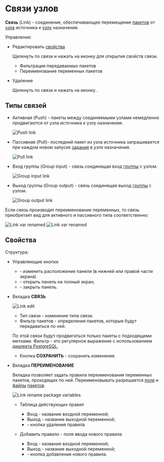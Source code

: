 # Связи узлов

**Связь** (Link) - соединение, обеспечивающее перемещение [пакетов][1] от [узла][5] источника к [узлу][5] назначения.

Управление:

- Редактировать [свойства](#своиства)

  Щелкнуть по связи и нажать на иконку <span class='iconify-inline' data-icon='mdi:edit'></span> для открытия свойств связи.

  - Фильтрация передаваемых пакетов
  - Переименование переменных пакетов

- Удаление

  Щелкнуть по связи и нажать на иконку <span class='iconify-inline' data-icon='mdi:delete'></span>.

## Типы связей

- Активная (Push) - пакеты между соединяемыми узлами немедленно продвигаются от узла источника к узлу назначения.

  ![Push link](/images/common/link_push.png)

- Пассивная (Pull)- последний пакет из узла источника запрашивается при каждом новом запуске [задания][3] в узле назначения.

  ![Pull link](/images/common/link_pull.png)

- Вход группы (Group input) - связь соединящая вход [группы][2] с узлом.

  ![Group input link](/images/common/link_group_input.png)

- Выход группы (Group output) - связь соединящая выход [группы][2] с узлом.

  ![Group output link](/images/common/link_group_output.png)

Если связь производит переименование переменных, то связь приобретает вид для активного и пассивного типа соответственно:

![Link var renamed](/images/common/link_var_renamed.png)
![Link var renamed](/images/common/link_var_renamed_pass.png)

## Свойства

Структура:

- Управляющие кнопки

  - <span class='iconify-inline' data-icon='mdi:dock-bottom'></span> - изменить расположение панели (в нижней или правой части экрана)
  - <span class='iconify-inline' data-icon='mdi:fullscreen'></span> - открыть панель на полный экран;
  - <span class='iconify-inline' data-icon='mdi:close'></span> - закрыть панель.

- Вкладка <span class='iconify-inline' data-icon='mdi:transit-connection-horizontal'></span>**СВЯЗЬ**

  ![Link edit](/images/common/link_edit.png)

  - Тип связи - изменение типа связи.
  - <span class='iconify-inline' data-icon='mdi:magnify'></span> Фильтр пакетов - определения пакетов, которые будут передаваться по ней.

  По этой связи будут продвигаться только пакеты с подходящими метками. Фильтр - это регулярное выражение с использованием [диалекта PostgreSQL](https://www.postgresql.org/current/functions-matching.html#FUNCTIONS-POSIX-REGEXP).

  - Кнопка **СОХРАНИТЬ** - сохранить изменения.

- Вкладка <span class='iconify-inline' data-icon='mdi:inbox-arrow-down'></span>**ПЕРЕИМЕНОВАНИЕ**

  Вкладка позволяет задать правила переименования переменных пакетов, проходящих по ней. Переименовывать разрешается [поля][4] и [файлы][4] [пакетов][1].

  ![Link rename package variables](/images/common/link_rename_vars.png)

  - Таблица действующих правил

    - Вход - название входной переменной;
    - Выход - название выходной переменной;
    - <span class='iconify-inline' data-icon='mdi:delete'></span> - кнопка удаления правила

  - Добавить правило - поля ввода нового правила
    - Вход - название входной переменной;
    - Выход - название выходной переменной;
    - <span class='iconify-inline' data-icon='mdi:plus' style="color: green"></span> - кнопка добавления нового правила.

[1]: /desc/package.md
[2]: /desc/nodes.md#группа
[3]: /desc/job.md
[4]: /desc/package.md#состав
[5]: /desc/nodes.md
